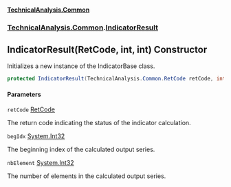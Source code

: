 #### [TechnicalAnalysis.Common](Atypical.TechnicalAnalysis.Common.md 'Atypical.TechnicalAnalysis.Common')
### [TechnicalAnalysis.Common](Atypical.TechnicalAnalysis.Common.md#TechnicalAnalysis.Common 'TechnicalAnalysis.Common').[IndicatorResult](IndicatorResult.md 'TechnicalAnalysis.Common.IndicatorResult')

## IndicatorResult(RetCode, int, int) Constructor

Initializes a new instance of the IndicatorBase class.

```csharp
protected IndicatorResult(TechnicalAnalysis.Common.RetCode retCode, int begIdx, int nbElement);
```
#### Parameters

<a name='TechnicalAnalysis.Common.IndicatorResult.IndicatorResult(TechnicalAnalysis.Common.RetCode,int,int).retCode'></a>

`retCode` [RetCode](RetCode.md 'TechnicalAnalysis.Common.RetCode')

The return code indicating the status of the indicator calculation.

<a name='TechnicalAnalysis.Common.IndicatorResult.IndicatorResult(TechnicalAnalysis.Common.RetCode,int,int).begIdx'></a>

`begIdx` [System.Int32](https://docs.microsoft.com/en-us/dotnet/api/System.Int32 'System.Int32')

The beginning index of the calculated output series.

<a name='TechnicalAnalysis.Common.IndicatorResult.IndicatorResult(TechnicalAnalysis.Common.RetCode,int,int).nbElement'></a>

`nbElement` [System.Int32](https://docs.microsoft.com/en-us/dotnet/api/System.Int32 'System.Int32')

The number of elements in the calculated output series.